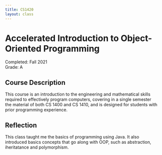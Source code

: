 ```yaml
---
title: CS1420
layout: class
---
```


# Accelerated Introduction to Object-Oriented Programming

Completed: Fall 2021\
Grade: A

## Course Description

This course is an introduction to the engineering and mathematical skills
required to effectively program computers, covering in a single semester the
material of both CS 1400 and CS 1410, and is designed for students with prior
programming experience.

## Reflection

This class taught me the basics of programming using Java. It also introduced
basics concepts that go along with OOP, such as abstraction, iheritatance and
polymorphism.
